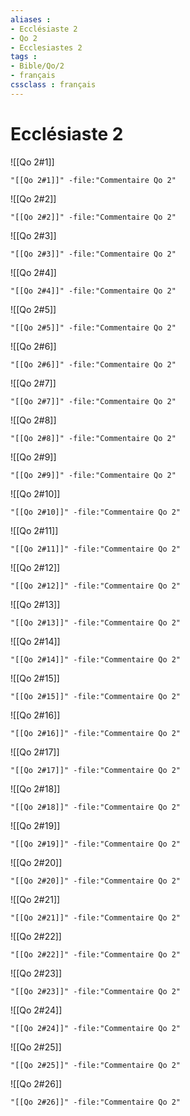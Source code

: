 ```yaml
---
aliases : 
- Ecclésiaste 2
- Qo 2
- Ecclesiastes 2
tags : 
- Bible/Qo/2
- français
cssclass : français
---
```


# Ecclésiaste 2

![[Qo 2#1]]

```query
"[[Qo 2#1]]" -file:"Commentaire Qo 2"
```

![[Qo 2#2]]

```query
"[[Qo 2#2]]" -file:"Commentaire Qo 2"
```

![[Qo 2#3]]

```query
"[[Qo 2#3]]" -file:"Commentaire Qo 2"
```

![[Qo 2#4]]

```query
"[[Qo 2#4]]" -file:"Commentaire Qo 2"
```

![[Qo 2#5]]

```query
"[[Qo 2#5]]" -file:"Commentaire Qo 2"
```

![[Qo 2#6]]

```query
"[[Qo 2#6]]" -file:"Commentaire Qo 2"
```

![[Qo 2#7]]

```query
"[[Qo 2#7]]" -file:"Commentaire Qo 2"
```

![[Qo 2#8]]

```query
"[[Qo 2#8]]" -file:"Commentaire Qo 2"
```

![[Qo 2#9]]

```query
"[[Qo 2#9]]" -file:"Commentaire Qo 2"
```

![[Qo 2#10]]

```query
"[[Qo 2#10]]" -file:"Commentaire Qo 2"
```

![[Qo 2#11]]

```query
"[[Qo 2#11]]" -file:"Commentaire Qo 2"
```

![[Qo 2#12]]

```query
"[[Qo 2#12]]" -file:"Commentaire Qo 2"
```

![[Qo 2#13]]

```query
"[[Qo 2#13]]" -file:"Commentaire Qo 2"
```

![[Qo 2#14]]

```query
"[[Qo 2#14]]" -file:"Commentaire Qo 2"
```

![[Qo 2#15]]

```query
"[[Qo 2#15]]" -file:"Commentaire Qo 2"
```

![[Qo 2#16]]

```query
"[[Qo 2#16]]" -file:"Commentaire Qo 2"
```

![[Qo 2#17]]

```query
"[[Qo 2#17]]" -file:"Commentaire Qo 2"
```

![[Qo 2#18]]

```query
"[[Qo 2#18]]" -file:"Commentaire Qo 2"
```

![[Qo 2#19]]

```query
"[[Qo 2#19]]" -file:"Commentaire Qo 2"
```

![[Qo 2#20]]

```query
"[[Qo 2#20]]" -file:"Commentaire Qo 2"
```

![[Qo 2#21]]

```query
"[[Qo 2#21]]" -file:"Commentaire Qo 2"
```

![[Qo 2#22]]

```query
"[[Qo 2#22]]" -file:"Commentaire Qo 2"
```

![[Qo 2#23]]

```query
"[[Qo 2#23]]" -file:"Commentaire Qo 2"
```

![[Qo 2#24]]

```query
"[[Qo 2#24]]" -file:"Commentaire Qo 2"
```

![[Qo 2#25]]

```query
"[[Qo 2#25]]" -file:"Commentaire Qo 2"
```

![[Qo 2#26]]

```query
"[[Qo 2#26]]" -file:"Commentaire Qo 2"
```

